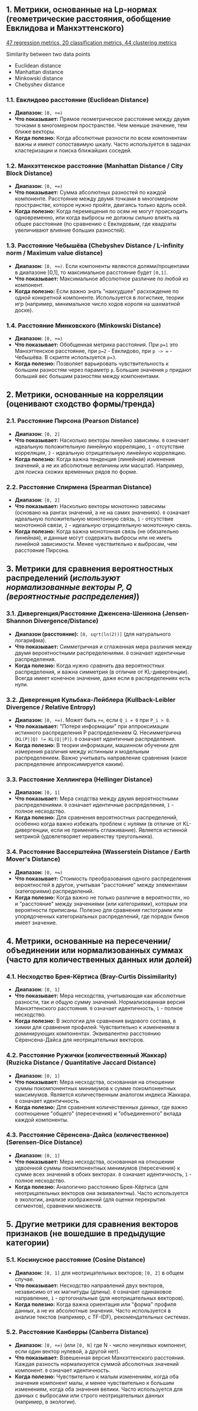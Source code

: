 ## 1. Метрики, основанные на Lp-нормах (геометрические расстояния, обобщение Евклидова и Манхэттенского)

[47 regression metrics, 20 classification metrics, 44 clustering metrics](https://permetrics.readthedocs.io/en/v1.4.2/pages/clustering.html)

Similarity between two data points
* Euclidean distance
* Manhattan distance
* Minkowski distance
* Chebyshev distance

### 1.1. Евклидово расстояние (Euclidean Distance)

* **Диапазон:** `[0, +∞)`
* **Что показывает:** Прямое геометрическое расстояние между двумя точками в многомерном пространстве. Чем меньше значение, тем ближе векторы.
* **Когда полезно:** Когда абсолютные разности по всем компонентам важны и имеют сопоставимую шкалу. Часто используется в задачах кластеризации и поиска ближайших соседей.

### 1.2. Манхэттенское расстояние (Manhattan Distance / City Block Distance)

* **Диапазон:** `[0, +∞)`
* **Что показывает:** Сумма абсолютных разностей по каждой компоненте. Расстояние между двумя точками в многомерном пространстве, которое нужно пройти, двигаясь только вдоль осей.
* **Когда полезно:** Когда перемещения по осям не могут происходить одновременно, или когда выбросы не должны сильно влиять на общее расстояние (по сравнению с Евклидовым, где квадраты увеличивают влияние больших разностей).

### 1.3. Расстояние Чебышёва (Chebyshev Distance / L-infinity norm / Maximum value distance)

* **Диапазон:** `[0, +∞)`. Если компоненты являются долями/процентами в диапазоне [0,1], то максимальное расстояние будет `[0,1]`.
* **Что показывает:** Максимальное абсолютное различие по любой из компонент.
* **Когда полезно:** Если важно знать "наихудшее" расхождение по одной конкретной компоненте. Используется в логистике, теории игр (например, минимальное число ходов короля на шахматной доске).

### 1.4. Расстояние Минковского (Minkowski Distance)

* **Диапазон:** `[0, +∞)`
* **Что показывает:** Обобщенная метрика расстояния. При `p=1` это Манхэттенское расстояние, при `p=2` - Евклидово, при `p -> ∞` - Чебышёва. В скрипте используется `p=3`.
* **Когда полезно:** Позволяет варьировать чувствительность к большим разностям через параметр `p`. Большие значения `p` придают больший вес большим разностям между компонентами.

## 2. Метрики, основанные на корреляции (оценивают сходство формы/тренда)

### 2.1. Расстояние Пирсона (Pearson Distance)

* **Диапазон:** `[0, 2]`
* **Что показывает:** Насколько векторы линейно зависимы. `0` означает идеальную положительную линейную корреляцию, `1` - отсутствие корреляции, `2` - идеальную отрицательную линейную корреляцию.
* **Когда полезно:** Когда важна тенденция (линейная) изменения значений, а не их абсолютные величины или масштаб. Например, для поиска схожих временных рядов по форме.

### 2.2. Расстояние Спирмена (Spearman Distance)

* **Диапазон:** `[0, 2]`
* **Что показывает:** Насколько векторы монотонно зависимы (основано на рангах значений, а не на самих значениях). `0` означает идеальную положительную монотонную связь, `1` - отсутствие монотонной связи, `2` - идеальную отрицательную монотонную связь.
* **Когда полезно:** Когда важна монотонная связь (не обязательно линейная), и данные могут содержать выбросы или не иметь линейной зависимости. Менее чувствительно к выбросам, чем расстояние Пирсона.

## 3. Метрики для сравнения вероятностных распределений (*используют нормализованные векторы P, Q (вероятностные распределения)*)

### 3.1. Дивергенция/Расстояние Дженсена-Шеннона (Jensen-Shannon Divergence/Distance)

* **Диапазон (расстояние):** `[0, sqrt(ln(2))]` (для натурального логарифма).
* **Что показывает:** Симметричная и сглаженная мера различия между двумя вероятностными распределениями. `0` означает идентичные распределения.
* **Когда полезно:** Когда нужно сравнить два вероятностных распределения, и важна симметрия (в отличие от KL-дивергенции). Всегда имеет конечное значение, даже если в распределениях есть нули.

### 3.2. Дивергенция Кульбака-Лейблера (Kullback-Leibler Divergence / Relative Entropy)

* **Диапазон:** `[0, +∞)`. Может быть `+∞`, если `Q_i = 0` при `P_i > 0`.
* **Что показывает:** "Потеря информации" при аппроксимации истинного распределения P распределением Q. Несимметрична (`KL(P||Q) != KL(Q||P)`). `0` означает идентичные распределения.
* **Когда полезно:** В теории информации, машинном обучении для измерения различия между истинным и модельным распределением. Важно учитывать направление сравнения (какое распределение аппроксимируется каким).

### 3.3. Расстояние Хеллингера (Hellinger Distance)

* **Диапазон:** `[0, 1]`
* **Что показывает:** Мера сходства между двумя вероятностными распределениями. `0` означает идентичные распределения, `1` - полное несходство.
* **Когда полезно:** Для сравнения вероятностных распределений, особенно когда важно избежать проблем с нулями (в отличие от KL-дивергенции, если не применять сглаживание). Является истинной метрикой (удовлетворяет неравенству треугольника).

### 3.4. Расстояние Вассерштейна (Wasserstein Distance / Earth Mover's Distance)

* **Диапазон:** `[0, +∞)`
* **Что показывает:** Стоимость преобразования одного распределения вероятностей в другое, учитывая "расстояние" между элементами (категориями) распределений.
* **Когда полезно:** Когда важно не только различие в вероятностях, но и "расстояние" между значениями (или категориями), которым эти вероятности приписаны. Полезно для сравнения гистограмм или упорядоченных категориальных распределений, где порядок бинов имеет значение.

## 4. Метрики, основанные на пересечении/объединении или нормализованных суммах (часто для количественных данных или долей)

### 4.1. Несходство Брея-Кёртиса (Bray-Curtis Dissimilarity)

* **Диапазон:** `[0, 1]`
* **Что показывает:** Мера несходства, учитывающая как абсолютные разности, так и общую сумму значений. Нормализованная версия Манхэттенского расстояния. `0` означает идентичность, `1` - полное несходство.
* **Когда полезно:** В экологии для сравнения видового состава, в химии для сравнения профилей. Чувствительно к изменениям в доминирующих компонентах. Эквивалентно расстоянию Сёренсена-Дайса для неотрицательных векторов.

### 4.2. Расстояние Ружички (количественный Жаккар) (Ruzicka Distance / Quantitative Jaccard Distance)

* **Диапазон:** `[0, 1]`
* **Что показывает:** Мера несходства, основанная на отношении суммы покомпонентных минимумов к сумме покомпонентных максимумов. Является количественным аналогом индекса Жаккара. `0` означает идентичность.
* **Когда полезно:** Для сравнения количественных данных, где важно соотношение "общего" (пересечения) и "объединенного" вклада каждой компоненты.

### 4.3. Расстояние Сёренсена-Дайса (количественное) (Sørensen-Dice Distance)

* **Диапазон:** `[0, 1]`
* **Что показывает:** Мера несходства, основанная на отношении удвоенной суммы покомпонентных минимумов (пересечения) к сумме всех значений в обоих векторах. `0` означает идентичность, `1` - полное несходство.
* **Когда полезно:** Аналогично расстоянию Брея-Кёртиса (для неотрицательных векторов они эквивалентны). Часто используется в экологии, анализе изображений (для оценки перекрытия сегментов), сравнении множеств.

## 5. Другие метрики для сравнения векторов признаков (не вошедшие в предыдущие категории)

### 5.1. Косинусное расстояние (Cosine Distance)

* **Диапазон:** `[0, 1]` для неотрицательных векторов; `[0, 2]` в общем случае.
* **Что показывает:** Несходство направлений двух векторов, независимо от их магнитуды (длины). `0` означает одинаковое направление, `1` - ортогональные (для неотрицательных векторов).
* **Когда полезно:** Когда важна ориентация или "форма" профиля данных, а не их абсолютные значения. Часто используется в анализе текстов (например, с TF-IDF), рекомендательных системах.

### 5.2. Расстояние Канберры (Canberra Distance)

* **Диапазон:** `[0, +∞)` (или `[0, N]` где N - число ненулевых компонент, если один вектор нулевой, а другой нет).
* **Что показывает:** Взвешенная версия Манхэттенского расстояния. Каждая разность нормализуется суммой абсолютных значений компонент. `0` означает идентичность.
* **Когда полезно:** Чувствительно к малым изменениям, когда оба значения компонент малы, и менее чувствительно к большим изменениям, когда оба значения велики. Часто используется для данных с выбросами или строго неотрицательных данных (например, в экологии).